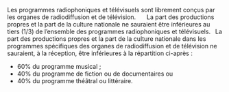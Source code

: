 Les programmes radiophoniques et télévisuels sont librement conçus par les organes de radiodiffusion et de télévision.
` 	`La part des productions propres et la part de la culture nationale ne sauraient être inférieures au tiers (1/3) de l’ensemble des programmes radiophoniques et télévisuels.
` `La part des productions propres et la part de la culture nationale dans les programmes spécifiques des organes de radiodiffusion et de télévision ne sauraient, à la réception, être inférieures à la répartition ci-après :
- 60% du programme musical ;
- 40% du programme de fiction ou de documentaires ou
- 40% du programme théâtral ou littéraire.
